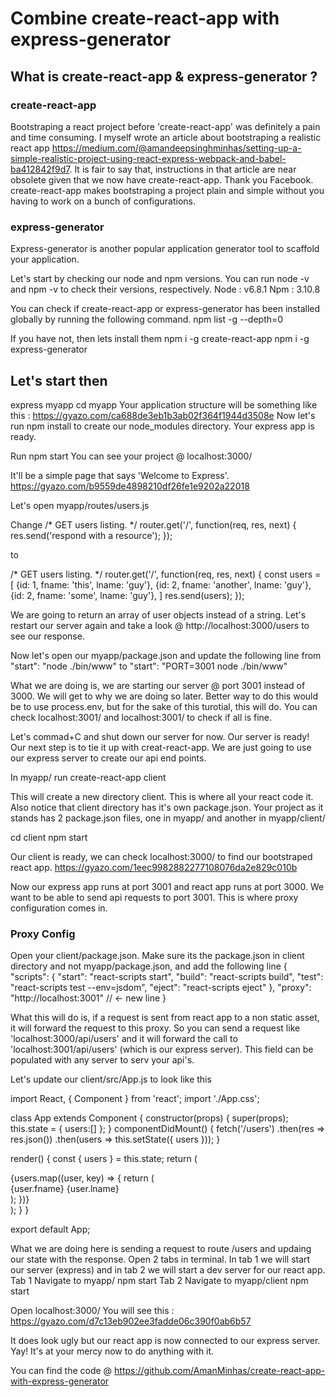 # Combine create-react-app with express-generator

## What is create-react-app & express-generator ?

### create-react-app
Bootstraping a react project before 'create-react-app' was definitely a pain and time consuming. I myself wrote an article about bootstraping a realistic react app https://medium.com/@amandeepsinghminhas/setting-up-a-simple-realistic-project-using-react-express-webpack-and-babel-ba412842f9d7. It is fair to say that, instructions in that article are near obsolete given that we now have create-react-app. Thank you Facebook. create-react-app makes bootstraping a project plain and simple without you having to work on a bunch of configurations.

### express-generator
Express-generator is another popular application generator tool to scaffold your application.

Let's start by checking our node and npm versions. You can run node -v and npm -v to check their versions, respectively.
Node : v6.8.1
Npm : 3.10.8

You can check if create-react-app or express-generator has been installed globally by running the following command.
npm list -g --depth=0

If you have not, then lets install them
npm i -g create-react-app
npm i -g express-generator

## Let's start then

express myapp
cd myapp
Your application structure will be something like this : https://gyazo.com/ca688de3eb1b3ab02f364f1944d3508e
Now let's run npm install to create our node_modules directory.
Your express app is ready.

Run npm start
You can see your project @ localhost:3000/

It'll be a simple page that says 'Welcome to Express'.
https://gyazo.com/b9559de4898210df26fe1e9202a22018

Let's open myapp/routes/users.js

Change 
/* GET users listing. */
router.get('/', function(req, res, next) {
  res.send('respond with a resource');
});

to

/* GET users listing. */
router.get('/', function(req, res, next) {
  const users = [
  	{id: 1, fname: 'this', lname: 'guy'},
  	{id: 2, fname: 'another', lname: 'guy'},
  	{id: 2, fname: 'some', lname: 'guy'},
  ]
  res.send(users);
});

We are going to return an array of user objects instead of a string. Let's restart our server again and take a look @ http://localhost:3000/users to see our response.

Now let's open our myapp/package.json and update the following line 
from 
"start": "node ./bin/www"
to 
"start": "PORT=3001 node ./bin/www"

What we are doing is, we are starting our server @ port 3001 instead of 3000. We will get to why we are doing so later. Better way to do this would be to use process.env, but for the sake of this turotial, this will do. You can check localhost:3001/ and localhost:3001/ to check if all is fine.

Let's commad+C and shut down our server for now.
Our server is ready! Our next step is to tie it up with creat-react-app. We are just going to use our express server to create our api end points.

In myapp/ run 
create-react-app client

This will create a new directory client. This is where all your react code it. Also notice that client directory has it's own package.json. Your project as it stands has 2 package.json files, one in myapp/ and another in myapp/client/

cd client
npm start

Our client is ready, we can check localhost:3000/ to find our bootstraped react app.
https://gyazo.com/1eec9982882277108076da2e829c010b

Now our express app runs at port 3001 and react app runs at port 3000. We want to be able to send api requests to port 3001. This is where proxy configuration comes in.
### Proxy Config
Open your client/package.json. Make sure its the package.json in client directory and not myapp/package.json, and add the following line
{
  "scripts": {
    "start": "react-scripts start",
    "build": "react-scripts build",
    "test": "react-scripts test --env=jsdom",
    "eject": "react-scripts eject"
  },
  "proxy": "http://localhost:3001" // <- new line
}

What this will do is, if a request is sent from react app to a non static asset, it will forward the request to this proxy.
So you can send a request like 'localhost:3000/api/users' and it will forward the call to 'localhost:3001/api/users' (which is our express server).
This field can be populated with any server to serv your api's.

Let's update our client/src/App.js to look like this 

import React, { Component } from 'react';
import './App.css';

class App extends Component {
  constructor(props) {
    super(props);
    this.state = {
      users:[]
    };
  }
  componentDidMount() {
    fetch('/users')
      .then(res => res.json())
      .then(users => this.setState({ users }));
  }

  render() {
    const { users } = this.state;
    return (
      <div className="App">
        {users.map((user, key) => {
          return (
            <div key={key}>
              {user.fname} {user.lname}
            </div>
          );
        })}
      </div>
    );
  }
}

export default App;

What we are doing here is sending a request to route /users and updaing our state with the response.
Open 2 tabs in terminal. In tab 1 we will start our server (express) and in tab 2 we will start a dev server for our react app.
Tab 1
	Navigate to myapp/
	npm start
Tab 2
	Navigate to myapp/client
	npm start

Open localhost:3000/
You will see this : https://gyazo.com/d7c13eb902ee3fadde06c390f0ab6b57

It does look ugly but our react app is now connected to our express server. Yay! It's at your mercy now to do anything with it.

You can find the code @ https://github.com/AmanMinhas/create-react-app-with-express-generator

